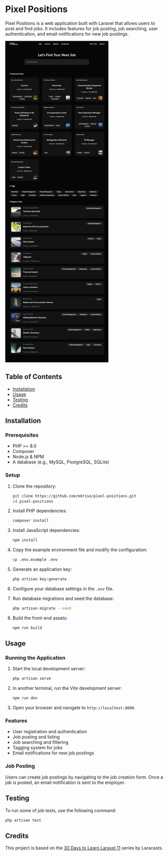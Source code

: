 # Pixel Positions

Pixel Positions is a web application built with Laravel that allows users to post and find jobs. It includes features for job posting, job searching, user authentication, and email notifications for new job postings.

![Preview](public/preview.png)

## Table of Contents

-   [Installation](#installation)
-   [Usage](#usage)
-   [Testing](#testing)
-   [Credits](#credits)

## Installation

### Prerequisites

-   PHP >= 8.0
-   Composer
-   Node.js & NPM
-   A database (e.g., MySQL, PostgreSQL, SQLite)

### Setup

1. Clone the repository:

    ```sh
    git clone https://github.com/edriso/pixel-positions.git
    cd pixel-positions
    ```

2. Install PHP dependencies:

    ```sh
    composer install
    ```

3. Install JavaScript dependencies:

    ```sh
    npm install
    ```

4. Copy the example environment file and modify the configuration:

    ```sh
    cp .env.example .env
    ```

5. Generate an application key:

    ```sh
    php artisan key:generate
    ```

6. Configure your database settings in the `.env` file.

7. Run database migrations and seed the database:

    ```sh
    php artisan migrate --seed
    ```

8. Build the front-end assets:

    ```sh
    npm run build
    ```

## Usage

### Running the Application

1. Start the local development server:

    ```sh
    php artisan serve
    ```

2. In another terminal, run the Vite development server:

    ```sh
    npm run dev
    ```

3. Open your browser and navigate to `http://localhost:8000`.

### Features

-   User registration and authentication
-   Job posting and listing
-   Job searching and filtering
-   Tagging system for jobs
-   Email notifications for new job postings

### Job Posting

Users can create job postings by navigating to the job creation form. Once a job is posted, an email notification is sent to the employer.

## Testing

To run some of job tests, use the following command:

```sh
php artisan test
```

## Credits

This project is based on the [30 Days to Learn Laravel 11](https://laracasts.com/series/30-days-to-learn-laravel-11) series by Laracasts.
